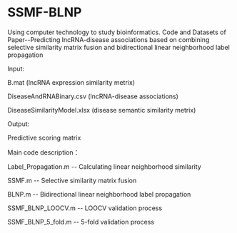 # SSMF-BLNP
Using computer technology to study bioinformatics. Code and Datasets of Paper--Predicting lncRNA-disease associations based on combining selective similarity matrix fusion and bidirectional linear neighborhood label propagation

Input:

B.mat (lncRNA expression similarity metrix)

DiseaseAndRNABinary.csv (lncRNA-disease associations)

DiseaseSimilarityModel.xlsx (disease semantic similarity metrix)

Output:

Predictive scoring matrix

Main code description：

Label_Propagation.m -- Calculating linear neighborhood similarity

SSMF.m -- Selective similarity matrix fusion

BLNP.m -- Bidirectional linear neighborhood label propagation

SSMF_BLNP_LOOCV.m -- LOOCV validation process

SSMF_BLNP_5_fold.m -- 5-fold validation process

